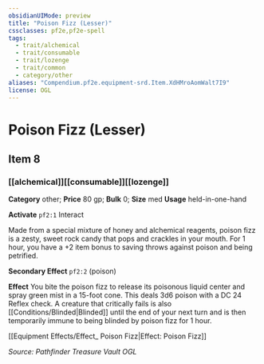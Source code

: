 ```yaml
---
obsidianUIMode: preview
title: "Poison Fizz (Lesser)"
cssclasses: pf2e,pf2e-spell
tags:
  - trait/alchemical
  - trait/consumable
  - trait/lozenge
  - trait/common
  - category/other
aliases: "Compendium.pf2e.equipment-srd.Item.XdHMroAomWalt7I9"
license: OGL
---
```

# Poison Fizz (Lesser)
## Item 8
### [[alchemical]][[consumable]][[lozenge]]

**Category** other; 
**Price** 80 gp; 
**Bulk** 0; **Size** med
**Usage** held-in-one-hand

**Activate** `pf2:1` Interact

Made from a special mixture of honey and alchemical reagents, poison fizz is a zesty, sweet rock candy that pops and crackles in your mouth. For 1 hour, you have a +2 item bonus to saving throws against poison and being petrified.

**Secondary Effect** `pf2:2` (poison)

**Effect** You bite the poison fizz to release its poisonous liquid center and spray green mist in a 15-foot cone. This deals 3d6 poison with a DC 24 Reflex check. A creature that critically fails is also [[Conditions/Blinded|Blinded]] until the end of your next turn and is then temporarily immune to being blinded by poison fizz for 1 hour.

[[Equipment Effects/Effect_ Poison Fizz|Effect: Poison Fizz]]

*Source: Pathfinder Treasure Vault*
*OGL*